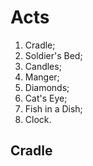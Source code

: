 # Acts

1. Cradle;
2. Soldier's Bed;
3. Candles;
4. Manger;
5. Diamonds;
6. Cat's Eye;
7. Fish in a Dish;
8. Clock.

## Cradle
